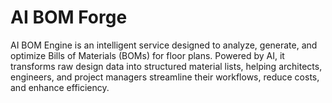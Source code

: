 # AI BOM Forge

AI BOM Engine is an intelligent service designed to analyze, generate, and optimize Bills of Materials (BOMs) for floor plans. Powered by AI, it transforms raw design data into structured material lists, helping architects, engineers, and project managers streamline their workflows, reduce costs, and enhance efficiency.